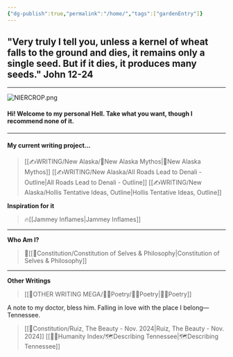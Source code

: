 ```yaml
---
{"dg-publish":true,"permalink":"/home/","tags":["gardenEntry"]}
---
```



## "Very truly I tell you, unless a kernel of wheat falls to the ground and dies, it remains only a single seed. But if it dies, it produces many seeds." John 12-24
- - - 

![NIERCROP.png](/img/user/Z-Images/NIERCROP.png)
#### Hi! Welcome to my personal Hell. Take what you want, though I recommend none of it.
- - - 

#### My current writing project…
>[[✍WRITING/New Alaska/🔗New Alaska Mythos\|🔗New Alaska Mythos]]
>	[[✍WRITING/New Alaska/All Roads Lead to Denali - Outline\|All Roads Lead to Denali - Outline]]
>	[[✍WRITING/New Alaska/Hollis Tentative Ideas, Outline\|Hollis Tentative Ideas, Outline]]

**Inspiration for it**
>🔥[[Jammey Inflames\|Jammey Inflames]]
- - -

**Who Am I?**
>📜[[📃Constitution/Constitution of Selves & Philosophy\|Constitution of Selves & Philosophy]]
- - -

**Other Writings**
>[[👼OTHER WRITING MEGA/👩‍🎤Poetry/👩‍🎤Poetry\|👩‍🎤Poetry]]

A note to my doctor, bless him. Falling in love with the place I belong—Tennessee. 
>[[📃Constitution/Ruiz, The Beauty - Nov. 2024\|Ruiz, The Beauty - Nov. 2024]]
>[[🤸‍♀️Humanity Index/🗺️Describing Tennessee\|🗺️Describing Tennessee]]

